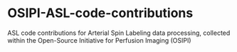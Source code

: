 # OSIPI-ASL-code-contributions
ASL code contributions  for Arterial Spin Labeling data processing, collected within the Open-Source Initiative for Perfusion Imaging (OSIPI)
